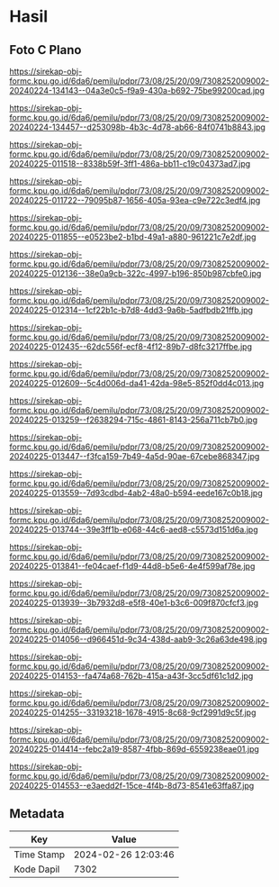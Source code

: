 # Hasil

## Foto C Plano

https://sirekap-obj-formc.kpu.go.id/6da6/pemilu/pdpr/73/08/25/20/09/7308252009002-20240224-134143--04a3e0c5-f9a9-430a-b692-75be99200cad.jpg

https://sirekap-obj-formc.kpu.go.id/6da6/pemilu/pdpr/73/08/25/20/09/7308252009002-20240224-134457--d253098b-4b3c-4d78-ab66-84f0741b8843.jpg

https://sirekap-obj-formc.kpu.go.id/6da6/pemilu/pdpr/73/08/25/20/09/7308252009002-20240225-011518--8338b59f-3ff1-486a-bb11-c19c04373ad7.jpg

https://sirekap-obj-formc.kpu.go.id/6da6/pemilu/pdpr/73/08/25/20/09/7308252009002-20240225-011722--79095b87-1656-405a-93ea-c9e722c3edf4.jpg

https://sirekap-obj-formc.kpu.go.id/6da6/pemilu/pdpr/73/08/25/20/09/7308252009002-20240225-011855--e0523be2-b1bd-49a1-a880-961221c7e2df.jpg

https://sirekap-obj-formc.kpu.go.id/6da6/pemilu/pdpr/73/08/25/20/09/7308252009002-20240225-012136--38e0a9cb-322c-4997-b196-850b987cbfe0.jpg

https://sirekap-obj-formc.kpu.go.id/6da6/pemilu/pdpr/73/08/25/20/09/7308252009002-20240225-012314--1cf22b1c-b7d8-4dd3-9a6b-5adfbdb21ffb.jpg

https://sirekap-obj-formc.kpu.go.id/6da6/pemilu/pdpr/73/08/25/20/09/7308252009002-20240225-012435--62dc556f-ecf8-4f12-89b7-d8fc3217ffbe.jpg

https://sirekap-obj-formc.kpu.go.id/6da6/pemilu/pdpr/73/08/25/20/09/7308252009002-20240225-012609--5c4d006d-da41-42da-98e5-852f0dd4c013.jpg

https://sirekap-obj-formc.kpu.go.id/6da6/pemilu/pdpr/73/08/25/20/09/7308252009002-20240225-013259--f2638294-715c-4861-8143-256a711cb7b0.jpg

https://sirekap-obj-formc.kpu.go.id/6da6/pemilu/pdpr/73/08/25/20/09/7308252009002-20240225-013447--f3fca159-7b49-4a5d-90ae-67cebe868347.jpg

https://sirekap-obj-formc.kpu.go.id/6da6/pemilu/pdpr/73/08/25/20/09/7308252009002-20240225-013559--7d93cdbd-4ab2-48a0-b594-eede167c0b18.jpg

https://sirekap-obj-formc.kpu.go.id/6da6/pemilu/pdpr/73/08/25/20/09/7308252009002-20240225-013744--39e3ff1b-e068-44c6-aed8-c5573d151d6a.jpg

https://sirekap-obj-formc.kpu.go.id/6da6/pemilu/pdpr/73/08/25/20/09/7308252009002-20240225-013841--fe04caef-f1d9-44d8-b5e6-4e4f599af78e.jpg

https://sirekap-obj-formc.kpu.go.id/6da6/pemilu/pdpr/73/08/25/20/09/7308252009002-20240225-013939--3b7932d8-e5f8-40e1-b3c6-009f870cfcf3.jpg

https://sirekap-obj-formc.kpu.go.id/6da6/pemilu/pdpr/73/08/25/20/09/7308252009002-20240225-014056--d966451d-9c34-438d-aab9-3c26a63de498.jpg

https://sirekap-obj-formc.kpu.go.id/6da6/pemilu/pdpr/73/08/25/20/09/7308252009002-20240225-014153--fa474a68-762b-415a-a43f-3cc5df61c1d2.jpg

https://sirekap-obj-formc.kpu.go.id/6da6/pemilu/pdpr/73/08/25/20/09/7308252009002-20240225-014255--33193218-1678-4915-8c68-9cf2991d9c5f.jpg

https://sirekap-obj-formc.kpu.go.id/6da6/pemilu/pdpr/73/08/25/20/09/7308252009002-20240225-014414--febc2a19-8587-4fbb-869d-6559238eae01.jpg

https://sirekap-obj-formc.kpu.go.id/6da6/pemilu/pdpr/73/08/25/20/09/7308252009002-20240225-014553--e3aedd2f-15ce-4f4b-8d73-8541e63ffa87.jpg


## Metadata

| Key        | Value               |
| ---------- | ------------------- |
| Time Stamp | 2024-02-26 12:03:46 |
| Kode Dapil | 7302                |



